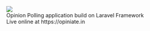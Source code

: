 <img src='https://opiniate.in/opiniate.png'/>
<br>
Opinion Polling application build on Laravel Framework
</br>
Live online at https://opiniate.in
